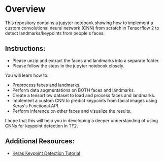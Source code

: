 # Overview

This repository contains a jupyter notebook showing how to implement a custom convolutional neural network (CNN) from scratch in Tensorflow 2 to detect landmarks/keypoints from people's faces.

## Instructions:
- Please unzip and extract the faces and landmarks into a separate folder.
- Please follow the steps in the jupyter notebook closely.

You will learn how to:
- Preprocess faces and landmarks.
- Perform data augmentations on BOTH faces and landmarks.
- Create a tensorflow dataset to load and process faces and landmarks.
- Implement a custom CNN to predict keypoints from facial images using Keras's Functional API.
- Perform inference on other faces and visualize the results.

I hope that this will help you in developing a deeper understanding of using CNNs for keypoint detection in TF2.

## Additional Resources:
- [Keras Keypoint Detection Tutorial](https://keras.io/examples/vision/keypoint_detection/)